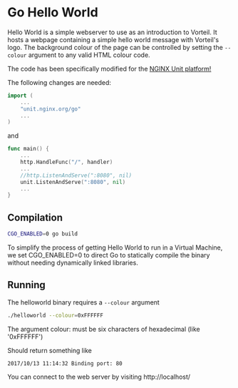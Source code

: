 # Go Hello World

Hello World is a simple webserver to use as an introduction to Vorteil. It hosts a webpage containing a simple hello world message with Vorteil's logo. The background colour of the page can be controlled by setting the `--colour` argument to any valid HTML colour code.

The code has been specifically modified for the [NGINX Unit platform!](https://unit.nginx.org/)

The following changes are needed:
```go
import (
    ...
    "unit.nginx.org/go"
    ...
)
```

and

```go
func main() {
    ...
    http.HandleFunc("/", handler)
    ...
    //http.ListenAndServe(":8080", nil)
    unit.ListenAndServe(":8080", nil)
    ...
}
```

## Compilation

```sh
CGO_ENABLED=0 go build
```

To simplify the process of getting Hello World to run in a Virtual Machine, we set CGO_ENABLED=0 to direct Go to statically compile the binary without needing dynamically linked libraries.

## Running

The helloworld binary requires a `--colour` argument

```sh
./helloworld --colour=0xFFFFFF
```

The argument colour: must be six characters of hexadecimal (like '0xFFFFFF')

Should return something like

```
2017/10/13 11:14:32 Binding port: 80
```

You can connect to the web server by visiting http://localhost/
